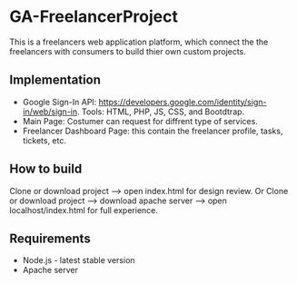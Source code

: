 # GA-FreelancerProject
This is a freelancers web application platform, which connect the the freelancers with consumers to build thier own custom projects.

## Implementation
- Google Sign-In API: https://developers.google.com/identity/sign-in/web/sign-in.
Tools: HTML, PHP, JS, CSS, and Bootdtrap.
- Main Page: Costumer can request for diffrent type of services.
- Freelancer Dashboard Page: this contain the freelancer profile, tasks, tickets, etc.  

## How to build
Clone or download project --> open index.html for design review.
Or
Clone or download project --> download apache server --> open localhost/index.html for full experience.

## Requirements
- Node.js - latest stable version
- Apache server
